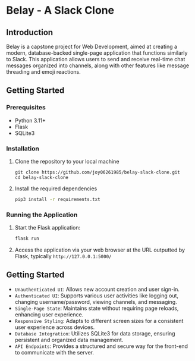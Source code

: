 # Belay - A Slack Clone

## Introduction

Belay is a capstone project for Web Development, aimed at creating a modern, database-backed single-page application that functions similarly to Slack. This application allows users to send and receive real-time chat messages organized into channels, along with other features like message threading and emoji reactions.

## Getting Started

### Prerequisites

- Python 3.11+
- Flask
- SQLite3

### Installation

1. Clone the repository to your local machine
   ```
   git clone https://github.com/joy06261985/belay-slack-clone.git
   cd belay-slack-clone
   ```
2. Install the required dependencies
   ``` bash
   pip3 install -r requirements.txt
   ```
   
### Running the Application  
1. Start the Flask application:
   ``` bash
   flask run
   ```
2. Access the application via your web browser at the URL outputted by Flask, typically
   `http://127.0.0.1:5000/`

## Getting Started
- `Unauthenticated UI`: Allows new account creation and user sign-in.
- `Authenticated UI`: Supports various user activities like logging out, changing username/password, viewing channels, and messaging.
- `Single-Page State`: Maintains state without requiring page reloads, enhancing user experience.
- `Responsive Styling`: Adapts to different screen sizes for a consistent user experience across devices.
- `Database Integration`: Utilizes SQLite3 for data storage, ensuring persistent and organized data management.
- `API Endpoints`: Provides a structured and secure way for the front-end to communicate with the server.
